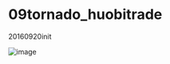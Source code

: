 # 09tornado_huobitrade
20160920init

![image](https://github.com/KlausQIU/09tornado_huobitrade/static/images/tornadoHuobi.png)
